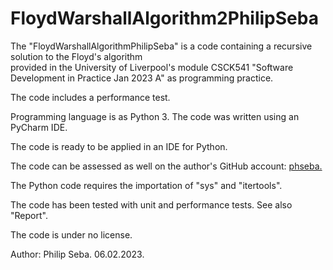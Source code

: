 # FloydWarshallAlgorithm2PhilipSeba

The "FloydWarshallAlgorithmPhilipSeba" is a code containing a recursive solution to the Floyd's algorithm\
provided in the University of Liverpool's module CSCK541 "Software Development in Practice Jan 2023 A" as programming practice. 

The code includes a performance test.

Programming language is as Python 3. The code was written using an PyCharm IDE. 

The code is ready to be applied in an IDE for Python. 

The code can be assessed as well on the author's GitHub account: [phseba.](https://github.com/phseba/FloydWarshallAlgorithm2PhilipSeba.git) 

The Python code requires the importation of "sys" and "itertools". 

The code has been tested with unit and performance tests. See also "Report". 

The code is under no license. 

Author: Philip Seba. 06.02.2023.
